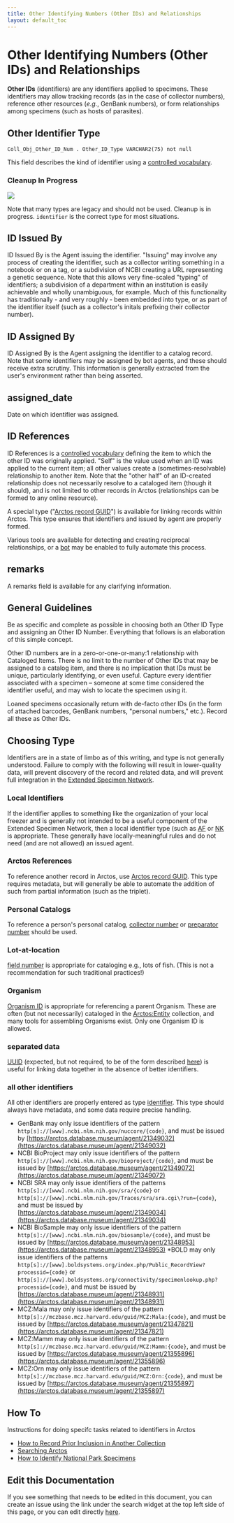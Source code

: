 ```yaml
---
title: Other Identifying Numbers (Other IDs) and Relationships
layout: default_toc
---
```


# Other Identifying Numbers (Other IDs) and Relationships

**Other IDs** (identifiers) are any identifiers applied to specimens. These
identifiers may allow tracking records (as in the case of collector
numbers), reference other resources (*e.g.*, GenBank numbers), or form
relationships among specimens (such as hosts of parasites).

## Other Identifier Type

`Coll_Obj_Other_ID_Num . Other_ID_Type VARCHAR2(75) not null`

This field describes the kind of identifier 
using a [controlled vocabulary](http://arctos.database.museum/info/ctDocumentation.cfm?table=ctcoll_other_id_type).

### Cleanup In Progress

![](https://raw.githubusercontent.com/ArctosDB/documentation-wiki/gh-pages/tutorial_images/Bear%20Work%20in%20Progress.JPG)

Note that many types are legacy and should not be used. Cleanup is in progress. ``identifier`` is the correct type for most situations.




## ID Issued By

ID Issued By is the Agent issuing the identifier. "Issuing" may involve any process of creating the identifier, such as a collector writing something in a notebook or on a tag, or a subdivision of NCBI creating a URL representing a genetic sequence. Note that this allows very fine-scaled "typing" of identifiers; a subdivision of a department within an institution is easily achievable and wholly unambiguous, for example. Much of this functionality has traditionally - and very roughly - been embedded into type, or as part of the identifier itself (such as a collector's initals prefixing their collector number).

## ID Assigned By

ID Assigned By is the Agent assigning the identifier to a catalog record. Note that some identifiers may be assigned by bot agents, and these should receive extra scrutiny. This information is generally extracted from the user's environment rather than being asserted.

## assigned_date

Date on which identifier was assigned.

## ID References

ID References is a [controlled vocabulary](http://arctos.database.museum/info/ctDocumentation.cfm?table=ctid_references)
defining the item to which the other ID was originally applied. "Self"
is the value used when an ID was applied to the current item; all other
values create a (sometimes-resolvable) relationship to another item.
Note that the "other half" of an ID-created relationship does not
necessarily resolve to a cataloged item (though it should), and is not
limited to other records in Arctos (relationships can be formed to any
online resource).

A special type ("[Arctos record GUID](https://arctos.database.museum/info/ctDocumentation.cfm?table=ctcoll_other_id_type)") is available for linking records within Arctos. This type ensures that identifiers and issued by agent are properly formed.

Various tools are available for detecting and creating reciprocal relationships, or a [bot](https://handbook.arctosdb.org/documentation/bot.html) may be enabled to fully automate this process.

## remarks

A remarks field is available for any clarifying information.

## General Guidelines

Be as specific and complete as possible in choosing both an Other ID
Type and assigning an Other ID Number. Everything that follows is an
elaboration of this simple concept.

Other ID numbers are in a zero-or-one-or-many:1 relationship with
Cataloged Items. There is no limit to the number of Other IDs that may
be assigned to a catalog item, and there is no implication that IDs must
be unique, particularly identifying, or even useful. Capture every
identifier associated with a specimen – someone at some time considered
the identifier useful, and may wish to locate the specimen using it.

Loaned specimens occasionally return with de-facto other IDs (in the
form of attached barcodes, GenBank numbers, "personal numbers," etc.).
Record all these as Other IDs.

## Choosing Type

Identifiers are in a state of limbo as of this writing, and type is not generally understood. Failure to comply with the following will result in lower-quality data, will prevent discovery of the record and related data, and will prevent full integration in the [Extended Specimen Network](https://doi.org/10.1093/biosci/biz140).

### Local Identifiers

If the identifier applies to something like the organization of your local freezer and is generally not intended to be a useful component of the Extended Specimen Network, then a local identifier type (such as [AF](https://arctos.database.museum/info/ctDocumentation.cfm?table=ctcoll_other_id_type#af) or [NK](https://arctos.database.museum/info/ctDocumentation.cfm?table=ctcoll_other_id_type#nk) is appropriate. These generally have locally-meaningful rules and do not need (and are not allowed) an issued agent.

### Arctos References

To reference another record in Arctos, use [Arctos record GUID](https://arctos.database.museum/info/ctDocumentation.cfm?table=ctcoll_other_id_type#arctos_record_guid). This type requires metadata, but will generally be able to automate the addition of such from partial information (such as the triplet).

### Personal Catalogs

To reference a person's personal catalog, [collector number](https://arctos.database.museum/info/ctDocumentation.cfm?table=ctcoll_other_id_type#collector_number) or [preparator number](https://arctos.database.museum/info/ctDocumentation.cfm?table=ctcoll_other_id_type#preparator_number) should be used.

### Lot-at-location

[field number](https://arctos.database.museum/info/ctDocumentation.cfm?table=ctcoll_other_id_type#field_number) is appropriate for cataloging e.g., lots of fish. (This is not a recommendation for such traditional practices!)

### Organism

[Organism ID](https://arctos.database.museum/info/ctDocumentation.cfm?table=ctcoll_other_id_type#organism_id) is appropriate for referencing a parent Organism. These are often (but not necessarily) cataloged in the [Arctos:Entity](https://arctos.database.museum/collection/Arctos:Entity) collection, and many tools for assembling Organisms exist. Only one Organism ID is allowed.

### separated data

[UUID](https://arctos.database.museum/info/ctDocumentation.cfm?table=ctcoll_other_id_type#uuid) (expected, but not required, to be of the form described [here](https://en.wikipedia.org/wiki/Universally_unique_identifier)) is useful for linking data together in the absence of better identifiers.

### all other identifiers

All other identifiers are properly entered as type [identifier](https://arctos.database.museum/info/ctDocumentation.cfm?table=ctcoll_other_id_type#identifier). This type should always have metadata, and some data require precise handling.

* GenBank may only issue identifiers of the pattern ``http[s]://[www].ncbi.nlm.nih.gov/nuccore/{code}``, and must be issued by [https://arctos.database.museum/agent/21349032](https://arctos.database.museum/agent/21349032)
* NCBI BioProject may only issue identifiers of the pattern ``http[s]://[www].ncbi.nlm.nih.gov/bioproject/{code}``, and must be issued by [https://arctos.database.museum/agent/21349072](https://arctos.database.museum/agent/21349072)
* NCBI SRA may only issue identifiers of the patterns ``http[s]://[www].ncbi.nlm.nih.gov/sra/{code}`` or ``http[s]://[www].ncbi.nlm.nih.gov/Traces/sra/sra.cgi\?run={code}``, and must be issued by [https://arctos.database.museum/agent/21349034](https://arctos.database.museum/agent/21349034)
* NCBI BioSample may only issue identifiers of the pattern ``http[s]://[www].ncbi.nlm.nih.gov/biosample/{code}``, and must be issued by [https://arctos.database.museum/agent/21348953](https://arctos.database.museum/agent/21348953)
*BOLD may only issue identifiers of the patterns ``http[s]://[www].boldsystems.org/index.php/Public_RecordView?processid={code}`` or ``http[s]://[www].boldsystems.org/connectivity/specimenlookup.php?processid={code}``, and must be issued by [https://arctos.database.museum/agent/21348931](https://arctos.database.museum/agent/21348931)
* MCZ:Mala may only issue identifiers of the pattern ``http[s]://mczbase.mcz.harvard.edu/guid/MCZ:Mala:{code}``, and must be issued by [https://arctos.database.museum/agent/21347821](https://arctos.database.museum/agent/21347821)
* MCZ:Mamm may only issue identifiers of the pattern ``http[s]://mczbase.mcz.harvard.edu/guid/MCZ:Mamm:{code}``, and must be issued by [https://arctos.database.museum/agent/21355896](https://arctos.database.museum/agent/21355896)
* MCZ:Orn may only issue identifiers of the pattern ``http[s]://mczbase.mcz.harvard.edu/guid/MCZ:Orn:{code}``, and must be issued by [https://arctos.database.museum/agent/21355897](https://arctos.database.museum/agent/21355897)






## How To

Instructions for doing specifc tasks related to identifiers in Arctos

 - [How to Record Prior Inclusion in Another Collection](https://handbook.arctosdb.org/how_to/How_To_Add_Object_Provenance.html)
 - [Searching Arctos](/how_to/How-to-Search-for-Specimens)
 - [How to Identify National Park Specimens](https://handbook.arctosdb.org/how_to/National-Park-Specimens.html)

## Edit this Documentation

If you see something that needs to be edited in this document, you can create an issue using the link under the search widget at the top left side of this page, or you can edit directly <a href="https://github.com/ArctosDB/documentation-wiki/edit/gh-pages/_documentation/other-identifying-numbers.markdown" target="_blank">here</a>.
